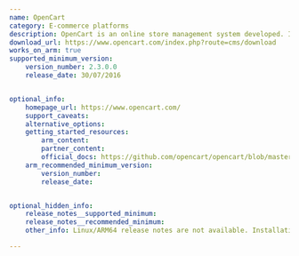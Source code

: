 ```yaml
---
name: OpenCart
category: E-commerce platforms
description: OpenCart is an online store management system developed. It is PHP-based, using a MySQLi or PostgreSQL database and HTML components.
download_url: https://www.opencart.com/index.php?route=cms/download
works_on_arm: true
supported_minimum_version:
    version_number: 2.3.0.0
    release_date: 30/07/2016


optional_info:
    homepage_url: https://www.opencart.com/
    support_caveats:
    alternative_options:
    getting_started_resources:
        arm_content:
        partner_content:
        official_docs: https://github.com/opencart/opencart/blob/master/INSTALL.md
    arm_recommended_minimum_version:
        version_number:
        release_date:


optional_hidden_info:
    release_notes__supported_minimum:
    release_notes__recommended_minimum:
    other_info: Linux/ARM64 release notes are not available. Installation and testing are done via the zip.

---
```

